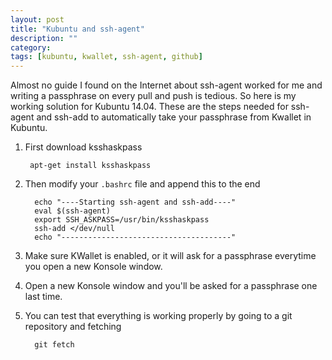 ```yaml
---
layout: post
title: "Kubuntu and ssh-agent"
description: ""
category: 
tags: [kubuntu, kwallet, ssh-agent, github]
---
```

Almost no guide I found on the Internet about ssh-agent worked for me and writing a passphrase on every pull and push is tedious.
So here is my working solution for Kubuntu 14.04.
These are the steps needed for ssh-agent and ssh-add to automatically take your passphrase from Kwallet in Kubuntu.

1. First download ksshaskpass
        
        apt-get install ksshaskpass

2. Then modify your <code>.bashrc</code> file and append this to the end 

         echo "----Starting ssh-agent and ssh-add----"
         eval $(ssh-agent)
         export SSH_ASKPASS=/usr/bin/ksshaskpass
         ssh-add </dev/null
         echo "--------------------------------------"

3. Make sure KWallet is enabled, or it will ask for a passphrase everytime you open a new Konsole window.
4. Open a new Konsole window and you'll be asked for a passphrase one last time.
5. You can test that everything is working properly by going to a git repository and fetching

         git fetch
